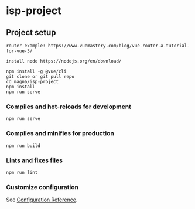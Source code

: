 # isp-project

## Project setup
```
router example: https://www.vuemastery.com/blog/vue-router-a-tutorial-for-vue-3/

install node https://nodejs.org/en/download/

npm install -g @vue/cli
git clone or git pull repo
cd magna/isp-project
npm install
npm run serve
```

### Compiles and hot-reloads for development
```
npm run serve
```

### Compiles and minifies for production
```
npm run build
```

### Lints and fixes files
```
npm run lint
```

### Customize configuration
See [Configuration Reference](https://cli.vuejs.org/config/).
